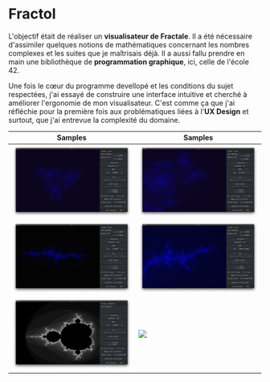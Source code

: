 # Fractol

L'objectif était de réaliser un **visualisateur de Fractale**. Il a été nécessaire d'assimiler quelques notions de mathématiques concernant les nombres complexes et les suites que je maîtrisais déjà. Il a aussi fallu prendre en main une bibliothèque de **programmation graphique**, ici, celle de l'école 42.

Une fois le cœur du programme devellopé et les conditions du sujet respectées, j'ai essayé de construire une interface intuitive et cherché à améliorer l'ergonomie de mon visualisateur. C'est comme ça que j'ai réfléchie pour la première fois aux problématiques liées à l'**UX Design** et surtout, que j'ai entrevue la complexité du domaine.

 Samples | Samples
-------------------------|-------------------------
![](meds/pic1.png)  |  ![](meds/pic2.png)
![](meds/pic4.png)  |  ![](meds/pic5.png)
![](meds/pic3.png)  | ![](meds/dezoom.gif) 
